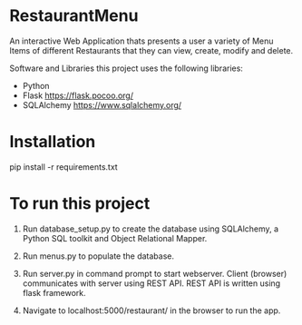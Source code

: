 # RestaurantMenu
  An interactive Web Application thats presents a user a variety of Menu Items of different Restaurants that they can view, create, modify and delete.

Software and Libraries this project uses the following libraries:

* Python
* Flask https://flask.pocoo.org/
* SQLAlchemy https://www.sqlalchemy.org/

# Installation

pip install -r requirements.txt

# To run this project

1. Run database_setup.py to create the database using SQLAlchemy, a Python SQL toolkit and Object Relational Mapper.

2. Run menus.py to populate the database.

3. Run server.py in command prompt to start webserver. Client (browser) communicates with server using REST API. REST API is written using flask framework.

4. Navigate to localhost:5000/restaurant/ in the browser to run the app.


